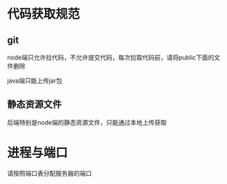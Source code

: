 # 代码获取规范

## git

node端只允许拉代码，不允许提交代码，每次拉取代码前，请将public下面的文件删除

java端只能上传jar包

## 静态资源文件

后端特别是node端的静态资源文件，只能通过本地上传获取

# 进程与端口

请按照端口表分配服务器的端口

